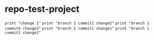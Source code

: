 # repo-test-project
`print "change 1"`
`print "branch 1 commit2 change2"`
`print "branch 1 commit4 change3"`
`print "branch 1 commit1 change1"`
`print "branch 1 commit2 change2"`
